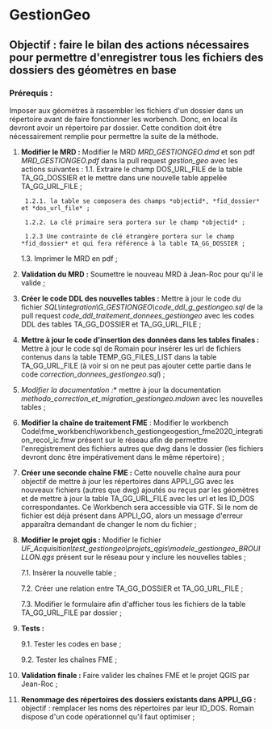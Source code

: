 # GestionGeo

## Objectif : faire le bilan des actions nécessaires pour permettre d'enregistrer tous les fichiers des dossiers des géomètres en base

### Prérequis : 

Imposer aux géomètres à rassembler les fichiers d'un dossier dans un répertoire avant de faire fonctionner les worbench. Donc, en local ils devront avoir un répertoire par dossier. Cette condition doit être nécessairement remplie pour permettre la suite de la méthode.

1. **Modifier le MRD :** Modifier le MRD *MRD_GESTIONGEO.dmd* et son pdf *MRD_GESTIONGEO.pdf* dans la pull request *gestion_geo* avec les actions suivantes :
	1.1. Extraire le champ DOS_URL_FILE de la table TA_GG_DOSSIER et le mettre dans une nouvelle table appelée TA_GG_URL_FILE ;

		1.2.1. la table se composera des champs *objectid*, *fid_dossier* et *dos_url_file* ;
		
		1.2.2. La clé primaire sera portera sur le champ *objectid* ;
		
		1.2.3 Une contrainte de clé étrangère portera sur le champ *fid_dossier* et qui fera référence à la table TA_GG_DOSSIER ;

	1.3. Imprimer le MRD en pdf ;

2. **Validation du MRD :** Soumettre le nouveau MRD à Jean-Roc pour qu'il le valide ;

3. **Créer le code DDL des nouvelles tables :** Mettre à jour le code du fichier *SQL\integration\G_GESTIONGEO\code_ddl_g_gestiongeo.sql* de la pull request *code_ddl_traitement_donnees_gestiongeo* avec les codes DDL des tables TA_GG_DOSSIER et TA_GG_URL_FILE ;

4. **Mettre à jour le code d'insertion des données dans les tables finales :** Mettre à jour le code sql de Romain pour insérer les url de fichiers contenus dans la table TEMP_GG_FILES_LIST dans la table TA_GG_URL_FILE (à voir si on ne peut pas ajouter cette partie dans le code *correction_donnees_gestiongeo.sql*) ;

5. *Modifier la documentation :** mettre à jour la documentation *methodo_correction_et_migration_gestiongeo.mdown* avec les nouvelles tables ;

6. **Modifier la chaîne de traitement FME** : Modifier le workbench Code\fme_workbench\workbench_gestiongeogestion_fme2020_integration_recol_ic.fmw présent sur le réseau afin de permettre l'enregistrement des fichiers autres que dwg dans le dossier (les fichiers devront donc être impérativement dans le même répertoire) ;

7. **Créer une seconde chaîne FME :** Cette nouvelle chaîne aura pour objectif de mettre à jour les répertoires dans APPLI_GG avec les nouveaux fichiers (autres que dwg) ajoutés ou reçus par les géomètres et de mettre à jour la table TA_GG_URL_FILE avec les url et les ID_DOS correspondantes. Ce Workbench sera accessible via GTF. Si le nom de fichier est déjà présent dans APPLI_GG, alors un message d'erreur apparaîtra demandant de changer le nom du fichier ;

8. **Modifier le projet qgis :** Modifier le fichier *UF_Acquisition\test_gestiongeo\projets_qgis\modele_gestiongeo_BROUILLON.qgs* présent sur le réseau pour y inclure les nouvelles tables ;

	7.1. Insérer la nouvelle table ;

	7.2. Créer une relation entre TA_GG_DOSSIER et TA_GG_URL_FILE ;

	7.3. Modifier le formulaire afin d'afficher tous les fichiers de la table TA_GG_URL_FILE par dossier ;

9. **Tests :**
	
	9.1. Tester les codes en base ;

	9.2. Tester les chaînes FME ;

10. **Validation finale :** Faire valider les chaînes FME et le projet QGIS par Jean-Roc ;

11. **Renommage des répertoires des dossiers existants dans APPLI_GG :** objectif : remplacer les noms des répertoires par leur ID_DOS. Romain dispose d'un code opérationnel qu'il faut optimiser ;